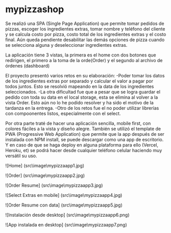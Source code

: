 # mypizzashop

Se realizó una SPA (Single Page Application) que permite tomar pedidos de pizzas, escoger los ingredientes extras, tomar nombre y teléfono del cliente y se calcula costo por pizza, costo total de los ingredientes extras y el costo final. Aún queda pendiente desabilitar las demás opciones de pizza cuando se selecciona alguna y deseleccionar ingredientes extras.

La aplicación tiene 3 vistas, la primera es el home con dos botones que redirigen, el primero a la toma de la orde(Order) y el segundo al archivo de órdenes (dashboard)

El proyecto presentó varios retos en su elaboración:
-Poder tomar los datos de los ingredientes extras por separado y calcular el valor a pagar por todos juntos. Esto se resolvió mapeando en la data de los ingredientes seleccionados.
-La otra dificultad fue que a pesar que se logra guardar el pedido con toda su data en el local storage, esta se elimina al volver a la vista Order. Esto aún no lo he podido resolver y ha sido el motivo de la tardanza en la entrega.
-Otro de los retos fue el no poder utilizar librerías con compoonentes listos, especialmente con el select.

Por otra parte traté de hacer una aplicación sencilla, mobile first, con colores fáciles a la vista y diseño alegre.
También se utilizó el template de PWA (Progressive Web Application) que permite que la app después de ser instalada con NPM install, se puede descargar como una app de escritorio. Y en caso de que se haga deploy en alguna plataforma para ello (Vercel, Heroku, et) se podrá hacer desde cualquier teléfono celular haciendo muy versátil su uso.

![Home] (src\image\mypizzaapp1.jpg)

![Order] (src\image\mypizzaapp2.jpg)

![Order Resume] (src\image\mypizzaapp3.jpg)

![Select Extras en mobile] (src\image\mypizzaapp4.jpg)

![Order Resume con data] (src\image\mypizzaapp5.jpg)

![Instalación desde desktop] (src\image\mypizzaapp6.png)

![App instalada en desktop] (src\image\mypizzaapp7.png)
